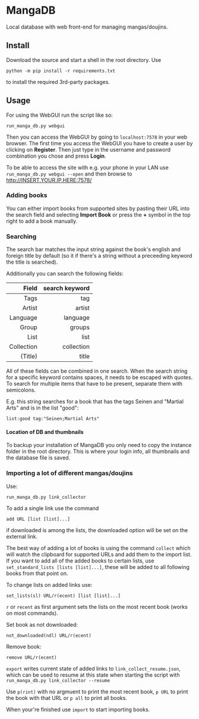 # MangaDB
Local database with web front-end for managing mangas/doujins.

## Install
Download the source and start a shell in the root directory. Use
```
python -m pip install -r requirements.txt
```
to install the required 3rd-party packages.

## Usage
For using the WebGUI run the script like so:
```
run_manga_db.py webgui
```
Then you can access the WebGUI by going to `localhost:7578` in your web browser. The first time you access the WebGUI you have to create a user by clicking on **Register**. Then just type in the username and password combination you chose and press **Login**.

To be able to access the site with e.g. your phone in your LAN use `run_manga_db.py webgui --open` and then browse to http://INSERT.YOUR.IP.HERE:7578/

### Adding books
You can either import books from supported sites by pasting their URL into the search field and selecting **Import Book** or press the **+** symbol in the top right to add a book manually.

### Searching
The search bar matches the input string against the book's english and foreign title by default (so it if there's a string without a preceeding keyword the title is searched).

Additionally you can search the following fields:

| Field         | search keyword |
| -------------:| --------------:|
| Tags          | tag            |
| Artist        | artist         |
| Language      | language       |
| Group         | groups         |
| List          | list           |
| Collection    | collection     |
| (Title)       | title          |
All of these fields can be combined in one search. When the search string for a specific keyword contains spaces, it needs to be escaped with quotes. To search for multiple items that have to be present, separate them with semicolons.

E.g. this string searches for a book that has the tags Seinen and "Martial Arts" and is in the list "good":
```
list:good tag:"Seinen;Martial Arts"
```
#### Location of DB and thumbnails
To backup your installation of MangaDB you only need to copy the instance folder in the root directory. This is where your login info, all thumbnails and the database file is saved.

### Importing a lot of different mangas/doujins
Use:
```
run_manga_db.py link_collector
```
To add a single link use the command
```
add URL [list [list]...]
```
if downloaded is among the lists, the downloaded option will be set on the external link.

The best way of adding a lot of books is using the command `collect` which will watch the clipboard for supported URLs and add them to the import list. If you want to add all of the added books to certain lists, use `set_standard_lists [lists [list]...]`, these will be added to all following books from that point on.

To change lists on added links use:
```
set_lists(sl) URL/r(ecent) [list [list]...]
```
`r` or `recent` as first argument sets the lists on the most recent book (works on most commands).

Set book as not downloaded:
```
not_downloaded(ndl) URL/r(ecent)
```
Remove book:
```
remove URL/r(ecent)
```
`export` writes current state of added links to `link_collect_resume.json`, which can be used to resume at this state when starting the script with `run_manga_db.py link_collector --resume`

Use `p(rint)` with no argmuent to print the most recent book, `p URL` to print the book with that URL or `p all` to print all books.

When your're finished use `import` to start importing books.